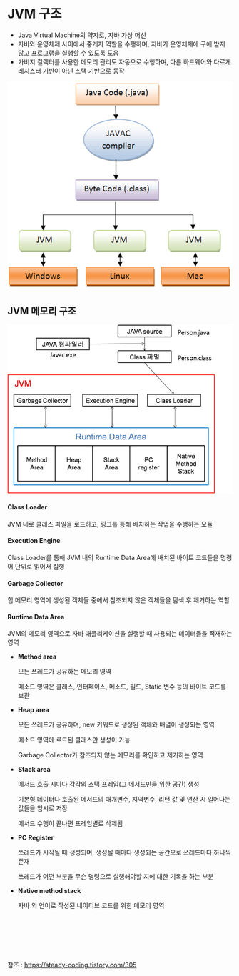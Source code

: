 # JVM 구조

* Java Virtual Machine의 약자로, 자바 가상 머신
* 자바와 운영체제 사이에서 중개자 역할을 수행하며, 자바가 운영체제에 구애 받지 않고 프로그램을 실행할 수 있도록 도움
* 가비지 컬렉터를 사용한 메모리 관리도 자동으로 수행하며, 다른 하드웨어와 다르게 레지스터 기반이 아닌 스택 기반으로 동작

![](./images/Java실행단계.png)



## JVM 메모리 구조

![](./images/JVM메모리구조.png)

#### Class Loader

JVM 내로 클래스 파일을 로드하고, 링크를 통해 배치하는 작업을 수행하는 모듈

#### Execution Engine

Class Loader를 통해 JVM 내의 Runtime Data Area에 배치된 바이트 코드들을 명렁어 단위로 읽어서 실행

 #### Garbage Collector

힙 메모리 영역에 생성된 객체들 중에서 참조되지 않은 객체들을 탐색 후 제거하는 역할

 #### Runtime Data Area

JVM의 메모리 영역으로 자바 애플리케이션을 실행할 때 사용되는 데이터들을 적재하는 영역

* **Method area** 

  모든 쓰레드가 공유하는 메모리 영역

  메소드 영역은 클래스, 인터페이스, 메소드, 필드, Static 변수 등의 바이트 코드를 보관

* **Heap area**

  모든 쓰레드가 공유하며, new 키워드로 생성된 객체와 배열이 생성되는 영역

  메소드 영역에 로드된 클래스만 생성이 가능

  Garbage Collector가 참조되지 않는 메모리를 확인하고 제거하는 영역

* **Stack area** 

  메서드 호출 시마다 각각의 스택 프레임(그 메서드만을 위한 공간) 생성

  기본형 데이터나 호출된 메서드의 매개변수, 지역변수, 리턴 값 및 연산 시 일어나는 값들을 임시로 저장

  메서드 수행이 끝나면 프레임별로 삭제됨

* **PC Register**

  쓰레드가 시작될 때 생성되며, 생성될 때마다 생성되는 공간으로 쓰레드마다 하나씩 존재

  쓰레드가 어떤 부분을 무슨 명령으로 실행해야할 지에 대한 기록을 하는 부분

* **Native method stack**

  자바 외 언어로 작성된 네이티브 코드를 위한 메모리 영역







<br>

<br>

<br>

<br>

<br>

참조 : https://steady-coding.tistory.com/305